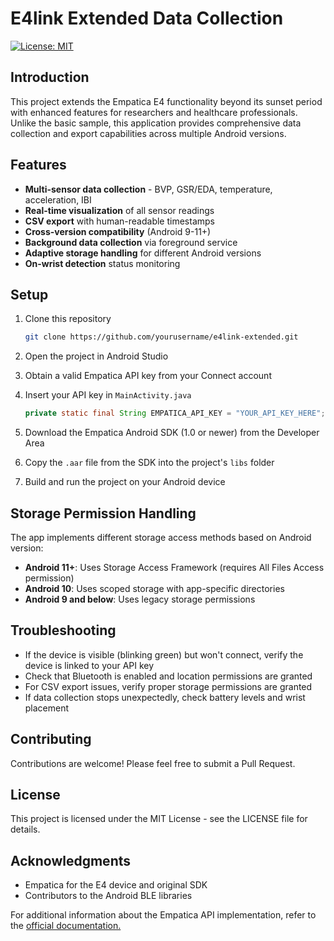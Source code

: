 # E4link Extended Data Collection

[![License: MIT](https://img.shields.io/badge/License-MIT-yellow.svg)](https://opensource.org/licenses/MIT)

## Introduction

This project extends the Empatica E4 functionality beyond its sunset period with enhanced features for researchers and healthcare professionals. Unlike the basic sample, this application provides comprehensive data collection and export capabilities across multiple Android versions.

## Features

- **Multi-sensor data collection** - BVP, GSR/EDA, temperature, acceleration, IBI
- **Real-time visualization** of all sensor readings
- **CSV export** with human-readable timestamps
- **Cross-version compatibility** (Android 9-11+)
- **Background data collection** via foreground service
- **Adaptive storage handling** for different Android versions
- **On-wrist detection** status monitoring

## Setup

1. Clone this repository
   ```bash
   git clone https://github.com/yourusername/e4link-extended.git
   ```

2. Open the project in Android Studio

3. Obtain a valid Empatica API key from your Connect account

4. Insert your API key in `MainActivity.java`
   ```java
   private static final String EMPATICA_API_KEY = "YOUR_API_KEY_HERE";
   ```

5. Download the Empatica Android SDK (1.0 or newer) from the Developer Area

6. Copy the `.aar` file from the SDK into the project's `libs` folder

7. Build and run the project on your Android device

## Storage Permission Handling

The app implements different storage access methods based on Android version:

- **Android 11+**: Uses Storage Access Framework (requires All Files Access permission)
- **Android 10**: Uses scoped storage with app-specific directories
- **Android 9 and below**: Uses legacy storage permissions

## Troubleshooting

- If the device is visible (blinking green) but won't connect, verify the device is linked to your API key
- Check that Bluetooth is enabled and location permissions are granted
- For CSV export issues, verify proper storage permissions are granted
- If data collection stops unexpectedly, check battery levels and wrist placement

## Contributing

Contributions are welcome! Please feel free to submit a Pull Request.

## License

This project is licensed under the MIT License - see the LICENSE file for details.

## Acknowledgments

- Empatica for the E4 device and original SDK
- Contributors to the Android BLE libraries

For additional information about the Empatica API implementation, refer to the [official documentation.](https://www.empatica.com/research/e4-sunset/)
